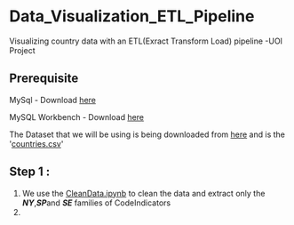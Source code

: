 # Data_Visualization_ETL_Pipeline
Visualizing country data with an ETL(Exract Transform Load) pipeline -UOI Project

## Prerequisite

MySql - Download [here](https://www.mysql.com)

MySQL Workbench - Download [here](https://dev.mysql.com/downloads/file/?id=509428) 

The Dataset that we will be using is being downloaded from [here](https://data.worldbank.org/) and is the '[countries.csv](https://github.com/Georgemouts/Data_Visualization_ETL_Pipeline/blob/main/countries_data.csv)'

## Step 1 :
1. We use the [CleanData.ipynb](https://github.com/Georgemouts/Data_Visualization_ETL_Pipeline/blob/main/CleanData.ipynb) to clean the data and extract only the ***NY***,***SP***and ***SE***  families of CodeIndicators
2. 
